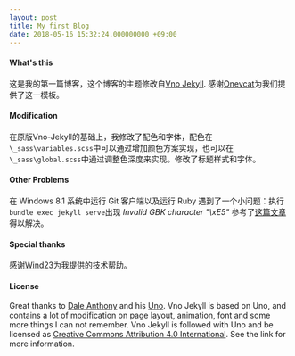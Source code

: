 ```yaml
---
layout: post
title: My first Blog
date: 2018-05-16 15:32:24.000000000 +09:00
---
```


#### What's this
这是我的第一篇博客，这个博客的主题修改自[Vno Jekyll](https://github.com/onevcat/vno-jekyll). 感谢[Onevcat](https://onevcat.com/)为我们提供了这一模板。
#### Modification
在原版Vno-Jekyll的基础上，我修改了配色和字体，配色在`\_sass\variables.scss`中可以通过增加颜色方案实现，也可以在`\_sass\global.scss`中通过调整色深度来实现。修改了标题样式和字体。
#### Other Problems
在 Windows 8.1 系统中运行 Git 客户端以及运行 Ruby 遇到了一个小问题：执行`bundle exec jekyll serve`出现 *Invalid GBK character "\xE5"* 参考了[这篇文章](https://www.smslit.top/2015/10/09/JekyllServeInvalidGBK-jekyll/)得以解决。

#### Special thanks
感谢[Wind23](https://www.wind23.com)为我提供的技术帮助。

#### License

Great thanks to [Dale Anthony](https://github.com/daleanthony) and his [Uno](https://github.com/daleanthony/uno). Vno Jekyll is based on Uno, and contains a lot of modification on page layout, animation, font and some more things I can not remember. Vno Jekyll is followed with Uno and be licensed as [Creative Commons Attribution 4.0 International](http://creativecommons.org/licenses/by/4.0/). See the link for more information.
